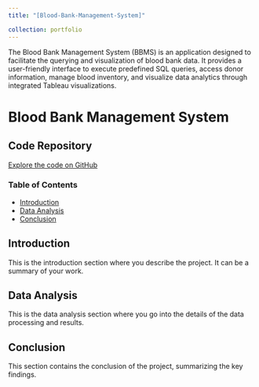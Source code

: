 ```yaml
---
title: "[Blood-Bank-Management-System]"

collection: portfolio
---
```

The Blood Bank Management System (BBMS) is an application designed to facilitate the querying and visualization of blood bank data. It provides a user-friendly interface to execute predefined SQL queries, access donor information, manage blood inventory, and visualize data analytics through integrated Tableau visualizations.


# Blood Bank Management System

## Code Repository
[Explore the code on GitHub](https://github.com/Ruqhaiya/Blood-Bank-Management-System)

### Table of Contents

- [Introduction](#introduction)
- [Data Analysis](#data-analysis)
- [Conclusion](#conclusion)

## Introduction
This is the introduction section where you describe the project. It can be a summary of your work.

## Data Analysis
This is the data analysis section where you go into the details of the data processing and results.

## Conclusion
This section contains the conclusion of the project, summarizing the key findings.

